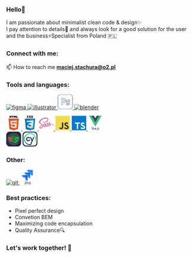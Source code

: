 <h3 align="left">Hello👋</h3>
I am passionate about minimalist clean code & design✨ </br>I pay attention to details🔭 and always look for a good solution for the user and the business⚡Specialist from Poland 🇵🇱
<h3 align="left">Connect with me:</h3>
<p align="left">
 <!--👨‍💻 All of my projects are available at <a href="https://mastaprojects.com/">mastaprojects.com</a>-->
 
 📫 How to reach me **maciej.stachura@o2.pl**
</p>

<h3 align="left">Tools and languages:</h3>
<p align="left"> <a href="https://www.figma.com/" target="_blank" rel="noreferrer"> <img src="https://www.vectorlogo.zone/logos/figma/figma-icon.svg" alt="figma" width="40" height="40"/> </a>           <a href="https://www.adobe.com/in/products/illustrator.html" target="_blank" rel="noreferrer"> <img src="https://www.vectorlogo.zone/logos/adobe_illustrator/adobe_illustrator-icon.svg" alt="illustrator" width="40" height="40"/> </a>           <a href="https://www.photoshop.com/en" target="_blank" rel="noreferrer"> <img src="https://raw.githubusercontent.com/devicons/devicon/master/icons/photoshop/photoshop-line.svg" alt="photoshop" width="40" height="40"/></a><a href="https://www.blender.org/" target="_blank" rel="noreferrer"> <img src="https://download.blender.org/branding/community/blender_community_badge_white.svg" alt="blender" width="40" height="40"/> </a> 

<a href="https://www.w3.org/html/" target="_blank" rel="noreferrer"> <img src="https://raw.githubusercontent.com/devicons/devicon/master/icons/html5/html5-original-wordmark.svg" alt="html5" width="40" height="40"/> </a><a href="https://www.w3schools.com/css/" target="_blank" rel="noreferrer"> <img src="https://raw.githubusercontent.com/devicons/devicon/master/icons/css3/css3-original-wordmark.svg" alt="css3" width="40" height="40"/></a><a href="https://sass-lang.com" target="_blank" rel="noreferrer"> <img src="https://raw.githubusercontent.com/devicons/devicon/master/icons/sass/sass-original.svg" alt="sass" width="40" height="40"/> </a><a href="https://developer.mozilla.org/en-US/docs/Web/JavaScript" target="_blank" rel="noreferrer"> <img src="https://raw.githubusercontent.com/devicons/devicon/master/icons/javascript/javascript-original.svg" alt="javascript" width="40" height="40"/> </a>
  <a href="https://www.typescriptlang.org/" target="_blank" rel="noreferrer"> <img src="https://raw.githubusercontent.com/devicons/devicon/master/icons/typescript/typescript-original.svg" alt="typescript" width="40" height="40"/> </a>       <!-- <a href="https://reactjs.org/" target="_blank" rel="noreferrer"> <img src="https://raw.githubusercontent.com/devicons/devicon/master/icons/react/react-original-wordmark.svg" alt="react" width="40" height="40"/> </a> --> <a href="https://vuejs.org/" target="_blank" rel="noreferrer"> <img src="https://raw.githubusercontent.com/devicons/devicon/master/icons/vuejs/vuejs-original-wordmark.svg" alt="vuejs" width="40" height="40"/> </a><br><a target="_blank" rel="noopener noreferrer" href="https://playwright.dev/"><img src="https://github.com/jaktestowac/jaktestowac/raw/main/public/icons/Playwright.svg" title="Playwright" alt="Playwright" width="40" height="40" style="max-width: 100%;"></a> <a target="_blank" rel="noopener noreferrer" href="https://www.cypress.io/"><img src="https://raw.githubusercontent.com/jaktestowac/jaktestowac/main/public/icons/Cypress.svg" title="Playwright" alt="Playwright" width="40" height="40" style="max-width: 100%;"></a> 

 <h3 align="left">Other:</h3> 
 <a href="https://git-scm.com/" target="_blank" rel="noreferrer"> <img src="https://www.vectorlogo.zone/logos/git-scm/git-scm-icon.svg" alt="git" width="40" height="40"/> </a> <a href="https://www.w3schools.com/jira/" target="_blank" rel="noreferrer"> <img src="https://raw.githubusercontent.com/devicons/devicon/master/icons/jira/jira-original-wordmark.svg" alt="jira" width="40" height="40"/></a>

  
 <h3 align="left">Best practices:</h3>  
  <ul>
 <li> Pixel perfect design</li>
  <li>Convetion BEM</li>
  <li>Maximizing code encapsulation</li>
  <li>Quality Assurance🔍</li>
</ul>
</p>

### Let's work together! 🤝
